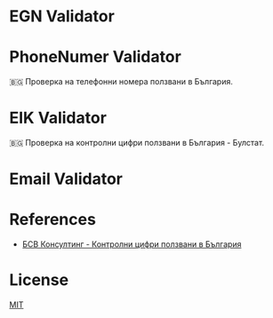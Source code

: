 # EGN Validator


# PhoneNumer Validator

🇧🇬 Проверка на телефонни номера ползвани в България.

# EIK Validator

🇧🇬 Проверка на контролни цифри ползвани в България - Булстат.

# Email Validator

# References

* [БСВ Консултинг - Контролни цифри ползвани в България](http://bsv-bg.com/контролни-цифри-ползвани-в-българия)

# License

[MIT](LICENSE)
